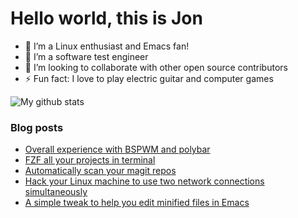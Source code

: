 # Hello world, this is Jon

- 🔭 I’m a Linux enthusiast and Emacs fan!
- 🌱 I’m a software test engineer
- 👯 I’m looking to collaborate with other open source contributors
- ⚡ Fun fact: I love to play electric guitar and computer games

![My github stats](https://github-readme-stats.vercel.app/api?username=jonhermansen&show_icons=true&theme=default)

### Blog posts

<!-- BLOG-POST-LIST:START -->
- [Overall experience with BSPWM and polybar](https://ztlevi.github.io/posts/Overall-experience-with-BSPWM-and-polybar/)
- [FZF all your projects in terminal](https://ztlevi.github.io/posts/FZF-all-your-projects-in-terminal/)
- [Automatically scan your magit repos](https://ztlevi.github.io/posts/Automatically-scan-your-magit-repos/)
- [Hack your Linux machine to use two network connections simultaneously](https://ztlevi.github.io/posts/Hack-your-Linux-machine-to-use-two-network-connections-simultaneously/)
- [A simple tweak to help you edit minified files in Emacs](https://ztlevi.github.io/posts/A-simple-tweak-to-help-you-edit-minified-files-in-Emacs/)
<!-- BLOG-POST-LIST:END -->
